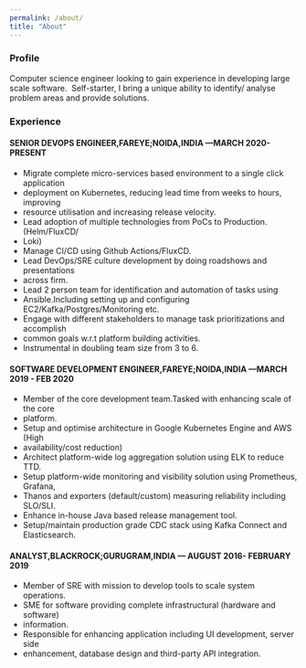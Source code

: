 ```yaml
---
permalink: /about/
title: "About"
---
```


<h3>Profile</h3>
Computer science engineer looking to gain experience in developing large scale
software.&nbsp;
Self-starter, I bring a unique ability to identify/ analyse problem areas and provide
solutions.

<h3>Experience</h3>
<h4>SENIOR DEVOPS ENGINEER,FAREYE;NOIDA,INDIA —MARCH 2020- PRESENT</h4>
<ul>
	<li>  Migrate complete micro-services based environment to a single click application</li>
	<li>deployment on Kubernetes, reducing lead time from weeks to hours, improving</li>
	<li>resource utilisation and increasing release velocity.</li>
	<li>  Lead adoption of multiple technologies from PoCs to Production.(Helm/FluxCD/</li>
	<li>Loki)</li>
	<li>  Manage CI/CD using Github Actions/FluxCD.</li>
	<li>  Lead DevOps/SRE culture development by doing roadshows and presentations</li>
	<li>across firm.</li>
	<li>  Lead 2 person team for identification and automation of tasks using</li>
	<li>Ansible.Including setting up and configuring EC2/Kafka/Postgres/Monitoring etc.</li>
	<li>  Engage with different stakeholders to manage task prioritizations and accomplish</li>
	<li>common goals w.r.t platform building activities.</li>
	<li>  Instrumental in doubling team size from 3 to 6.</li>
</ul>
<h4>SOFTWARE DEVELOPMENT ENGINEER,FAREYE;NOIDA,INDIA —MARCH 2019 - FEB 2020 </h4>
<ul>
	<li> Member of the core development team.Tasked with enhancing scale of the core</li>
	<li>platform.</li>
	<li> Setup and optimise architecture in Google Kubernetes Engine and AWS (High</li>
	<li>availability/cost reduction)</li>
	<li> Architect platform-wide log aggregation solution using ELK to reduce TTD.</li>
	<li> Setup platform-wide monitoring and visibility solution using Prometheus, Grafana,</li>
	<li>Thanos and exporters (default/custom) measuring reliability including SLO/SLI.</li>
	<li> Enhance in-house Java based release management tool.</li>
	<li> Setup/maintain production grade CDC stack using Kafka Connect and Elasticsearch.</li>
</ul>
<h4>ANALYST,BLACKROCK;GURUGRAM,INDIA — AUGUST 2016- FEBRUARY 2019</h4>
<ul>
	<li> Member of SRE with mission to develop tools to scale system operations.</li>
	<li> SME for software providing complete infrastructural (hardware and software)</li>
	<li>information.</li>
	<li> Responsible for enhancing application including UI development, server side</li>
	<li>enhancement, database design and third-party API integration.</li>
</ul>